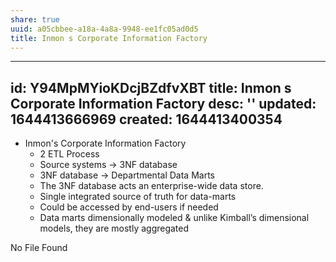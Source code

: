 ```yaml
---
share: true
uuid: a05cbbee-a18a-4a8a-9948-ee1fc05ad0d5
title: Inmon s Corporate Information Factory
---
```

---
id: Y94MpMYioKDcjBZdfvXBT
title: Inmon s Corporate Information Factory
desc: ''
updated: 1644413666969
created: 1644413400354
---

* Inmon's Corporate Information Factory
  * 2 ETL Process
  * Source systems → 3NF database
  * 3NF database → Departmental Data Marts
  * The 3NF database acts an enterprise-wide data store.
  * Single integrated source of truth for data-marts
  * Could be accessed by end-users if needed
  * Data marts dimensionally modeled & unlike Kimball’s dimensional models, they are mostly aggregated

No File Found